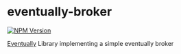 # eventually-broker

[![NPM Version](https://img.shields.io/npm/v/@rotorsoft/eventually-broker.svg)](https://www.npmjs.com/package/@rotorsoft/eventually-broker)

[Eventually](../../README.md) Library implementing a simple eventually broker
